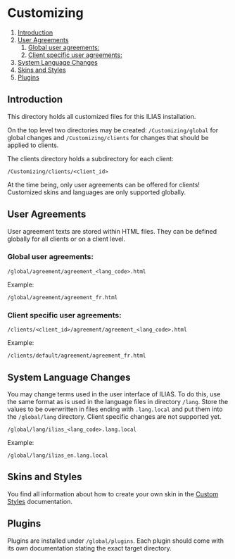 # Customizing

<!-- MarkdownTOC depth=0 autolink="true" bracket="round" autoanchor="true" style="ordered" indent="   " -->

1. [Introduction](#introduction)
1. [User Agreements](#user-agreements)
   1. [Global user agreements:](#global-user-agreements)
   1. [Client specific user agreements:](#client-specific-user-agreements)
1. [System Language Changes](#system-language-changes)
1. [Skins and Styles](#skins-and-styles)
1. [Plugins](#plugins)

<!-- /MarkdownTOC -->

<a name="introduction"></a>
## Introduction

This directory holds all customized files for this ILIAS installation.

On the top level two directories may be created: `/Customizing/global` for
global changes and `/Customizing/clients` for changes that should be applied to
clients.

The clients directory holds a subdirectory for each client:

```
/Customizing/clients/<client_id>
```

At the time being, only user agreements can be offered for clients! Customized
skins and languages are only supported globally.

<a name="user-agreements"></a>
## User Agreements

User agreement texts are stored within HTML files. They can be defined globally
for all clients or on a client level.

<a name="global-user-agreements"></a>
### Global user agreements:

```
/global/agreement/agreement_<lang_code>.html
```

Example:

```
/global/agreement/agreement_fr.html
```

<a name="client-specific-user-agreements"></a>
### Client specific user agreements:

```
/clients/<client_id>/agreement/agreement_<lang_code>.html
```

Example:

```
/clients/default/agreement/agreement_fr.html
```

<a name="system-language-changes"></a>
## System Language Changes

You may change terms used in the user interface of ILIAS. To do this, use the
same format as is used in the language files in directory `/lang`. Store the
values to be overwritten in files ending with `.lang.local` and put them into
the `/global/lang` directory. Client specific changes are not supported yet.

```
/global/lang/ilias_<lang_code>.lang.local
```

Example:

```
/global/lang/ilias_en.lang.local
```

<a name="skins-and-styles"></a>
## Skins and Styles

You find all information about how to create your own skin in the [Custom
Styles](/templates/Readme.md#custom-styles) documentation.

<a name="plugins"></a>
## Plugins

Plugins are installed under `/global/plugins`. Each plugin should come with its
own documentation stating the exact target directory.
